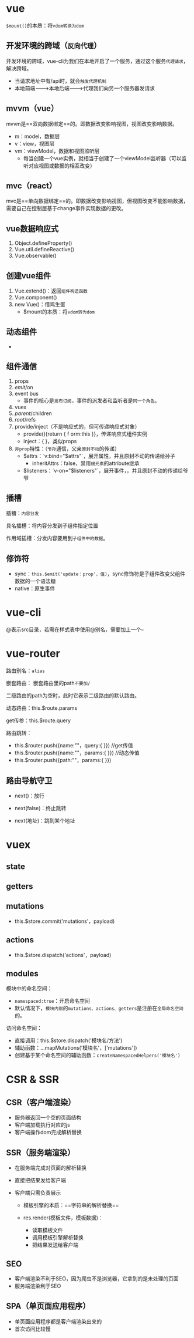 # vue

`$mount()`的本质：将`vdom转换为dom`

## 开发环境的跨域（`反向代理`）

开发环境的跨域，vue-cli为我们在本地开启了一个服务，通过这个服务`代理请求`，解决跨域。

- 当请求地址中有/api时，就会`触发代理机制`
- 本地前端--->本地后端--->代理我们向另一个服务器发请求

## mvvm（vue）

mvvm是==双向数据绑定==的。即数据改变影响视图，视图改变影响数据。

- m：model，数据层
- v：view，视图层
- vm：viewModel，数据和视图监听层
  - 每当创建一个vue实例，就相当于创建了一个viewModel监听器（可以监听对应视图或数据的相互改变）



## mvc（react）

mvc是==单向数据绑定==的。即数据改变影响视图，但视图改变不能影响数据，需要自己在控制层基于change事件实现数据的更改。

## vue数据响应式

1. Object.defineProperty()
2. Vue.util.defineReactive()
3. Vue.observable()

## 创建vue组件

1. Vue.extend()：返回`组件构造函数`
2. Vue.component()
3. new Vue()：借鸡生蛋
   - $mount的本质：将`vdom转为dom`

## 动态组件

- <component :is=''/>

## 组件通信

1. props
2. $emit/$on
3. event bus
   - 事件的核心是`发布订阅`，事件的派发者和监听者是`同一个角色`。
4. vuex
5. $parent/$children
6. $root/$refs
7. provide/inject（不是响应式的，但可传递响应式对象）
   - provide(){return { f orm:this }}，传递响应式组件实例
   - inject：{ }，类似props
8. `非prop`特性：（`爷孙`通信，父亲`原封不动`的传递）
   - $attrs：`v:bind="$attrs"`，展开属性，并且原封不动的传递给孙子
     - inheritAttrs：false，禁用`根元素`的attribute继承
   - $listeners：`v-on="$listeners"`，展开事件，，并且原封不动的传递给爷爷





## 插槽

插槽：`内容分发`

具名插槽：将内容分发到子组件指定位置

作用域插槽：分发内容要用到`子组件中的数据`。

## 修饰符

- sync：`this.$emit('update：prop'，值)`，sync修饰符是子组件改变父组件数据的一个语法糖
- native：原生事件





# vue-cli

@表示src目录，若需在样式表中使用@别名，需要加上一个`~`

# vue-router

路由别名：`alias`

嵌套路由： 嵌套路由里的path`不要加/`

二级路由的path为空时，此时它表示二级路由的默认路由。

动态路由：this.$route.params

get传参：this.$route.query



路由跳转：

- this.$router.push({name:""，query:{ }}) //get传值
- this.$router.push({name:""，params:{ }})    //动态传值
- this.$router.push({path:""，params:{ }}) 

## 路由导航守卫

- next()：放行

- next(false)：终止跳转

- next(地址)：跳到某个地址

  

  

  

  

  

  

  

  

  

# vuex

## state

## getters

## mutations

- this.$store.commit('mutations'，payload)

## actions

- this.$store.dispatch('actions'，payload)

## modules

模块中的命名空间：

- `namespaced:true`：开启命名空间
- 默认情况下，`模块内部`的`mutations、actions、getters`是注册在`全局命名空间`的。

访问命名空间：

- 直接调用：this.$store.dispatch('模块名/方法')
- 辅助函数：...mapMutations('模块名'，['mutations'])
- 创建基于某个命名空间的辅助函数：`createNamespacedHelpers('模块名')`









# CSR & SSR

## CSR（客户端渲染）

- 服务器返回一个空的页面结构
- 客户端加载执行对应的js
- 客户端操作dom完成解析替换



## SSR（服务端渲染）

- 在服务端完成对页面的解析替换

- 直接把结果发给客户端

- 客户端只需负责展示

  - 模板引擎的本质：==字符串的解析替换==

  - res.render(模板文件，模板数据)：

    - 读取模板文件
    - 调用模板引擎解析替换
    - 把结果发送给客户端

    

## SEO

- 客户端渲染不利于SEO，因为爬虫不是浏览器，它拿到的是未处理的页面
- 服务端渲染利于SEO



## SPA（单页面应用程序）

- 单页面应用程序都是客户端渲染出来的
- 首次访问比较慢